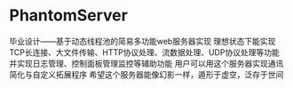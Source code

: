 # PhantomServer
毕业设计——基于动态线程池的简易多功能web服务器实现
理想状态下能实现TCP长连接、大文件传输、HTTP协议处理、流数据处理、UDP协议处理等功能
并实现日志管理、控制面板管理监控等辅助功能
用户可以用这个服务器实现通讯简化与自定义拓展程序
希望这个服务器能像幻影一样，遁形于虚空，泛存于世间
